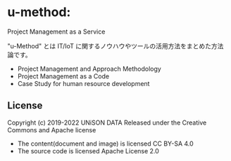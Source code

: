 # u-method: 

Project Management as a Service  

"u-Method" とは IT/IoT に関するノウハウやツールの活用方法をまとめた方法論です。



* Project Management and Approach Methodology
* Project Management as a Code
* Case Study for human resource development



## License

Copyright (c) 2019-2022 UNiSON DATA Released under the Creative Commons and Apache license 
- The content(document and image) is licensed CC BY-SA 4.0
- The source code is licensed Apache License 2.0
